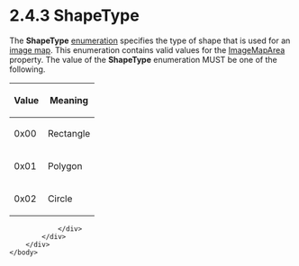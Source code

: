 <html dir="LTR" xmlns:mshelp="http://msdn.microsoft.com/mshelp" xmlns:ddue="http://ddue.schemas.microsoft.com/authoring/2003/5" xmlns:xlink="http://www.w3.org/1999/xlink" xmlns:tool="http://www.microsoft.com/tooltip">
    <head>
        <meta http-equiv="Content-Type" content="text/html; CHARSET=utf-8"></meta>
        <meta name="save" content="history"></meta>
        <title>2.4.3 ShapeType</title>
        <xml>
            <mshelp:toctitle title="2.4.3 ShapeType"></mshelp:toctitle>
            <mshelp:rltitle title="[MS-RPL]: ShapeType"></mshelp:rltitle>
            <mshelp:keyword index="A" term="70f09a19-7355-4cdd-a469-52a73d4b99c1"></mshelp:keyword>
            <mshelp:attr name="DCSext.ContentType" value="open specification"></mshelp:attr>
            <mshelp:attr name="AssetID" value="70f09a19-7355-4cdd-a469-52a73d4b99c1"></mshelp:attr>
            <mshelp:attr name="TopicType" value="kbRef"></mshelp:attr>
            <mshelp:attr name="DCSext.Title" value="[MS-RPL]: ShapeType" />
        </xml>
    </head>
    <body>
        <div id="header">
            <h1 class="heading">2.4.3 ShapeType</h1>
        </div>
        <div id="mainSection">
            <div id="mainBody">
                <div id="allHistory" class="saveHistory"></div>
                <div id="sectionSection0" class="section" name="collapseableSection">
                    

<p>The <b>ShapeType</b> <a href="75ae48f7-746b-4b41-919c-6699fa28b3ef.html#gt_846463b5-421c-4d6b-8d82-79d44db666fa">enumeration</a> specifies the
type of shape that is used for an <a href="75ae48f7-746b-4b41-919c-6699fa28b3ef.html#gt_1088fb94-842f-4a68-bdf0-e9bba7bee620">image map</a>. This enumeration
contains valid values for the <a href="2fa08619-1bf9-4e6a-bf55-dd7117f43f02.html">ImageMapArea</a> property. The
value of the <b>ShapeType</b> enumeration MUST be one of the following.</p>

<table>
 <thead>
  <tr>
   <th>
   <p>Value</p>
   </th>
   <th>
   <p>Meaning</p>
   </th>
  </tr>
 </thead>
 <tr>
  <td>
  <p>0x00</p>
  </td>
  <td>
  <p>Rectangle</p>
  </td>
 </tr>
 <tr>
  <td>
  <p>0x01</p>
  </td>
  <td>
  <p>Polygon</p>
  </td>
 </tr>
 <tr>
  <td>
  <p>0x02</p>
  </td>
  <td>
  <p>Circle</p>
  </td>
 </tr>
</table>

<p> </p>


                </div>
            </div>
        </div>
    </body>
</html>